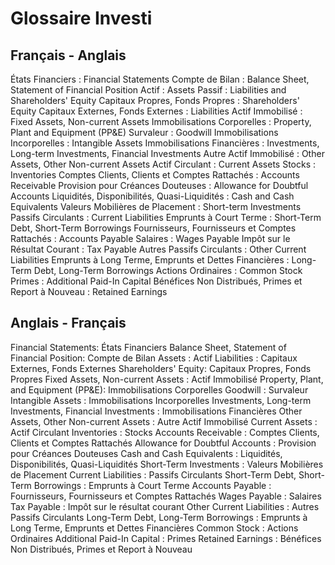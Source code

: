 # Glossaire Investi

## Français - Anglais

États Financiers  : Financial Statements
Compte de Bilan : Balance Sheet, Statement of Financial Position
Actif : Assets
Passif : Liabilities and Shareholders' Equity
Capitaux Propres, Fonds Propres  : Shareholders' Equity
Capitaux Externes, Fonds Externes : Liabilities
Actif Immobilisé : Fixed Assets, Non-current Assets
Immobilisations Corporelles : Property, Plant and Equipment (PP&E)
Survaleur : Goodwill
Immobilisations Incorporelles : Intangible Assets
Immobilisations Financières : Investments, Long-term Investments, Financial Investments
Autre Actif Immobilisé : Other Assets, Other Non-current Assets
Actif Circulant : Current Assets
Stocks : Inventories
Comptes Clients, Clients et Comptes Rattachés : Accounts Receivable
Provision pour Créances Douteuses : Allowance for Doubtful Accounts
Liquidités, Disponibilités, Quasi-Liquidités : Cash and Cash Equivalents
Valeurs Mobilières de Placement : Short-term Investments
Passifs Circulants : Current Liabilities
Emprunts à Court Terme : Short-Term Debt, Short-Term Borrowings
Fournisseurs, Fournisseurs et Comptes Rattachés : Accounts Payable
Salaires : Wages Payable
Impôt sur le Résultat Courant : Tax Payable
Autres Passifs Circulants : Other Current Liabilities
Emprunts à Long Terme, Emprunts et Dettes Financières : Long-Term Debt, Long-Term Borrowings
Actions Ordinaires : Common Stock 
Primes : Additional Paid-In Capital
Bénéfices Non Distribués, Primes et Report à Nouveau : Retained Earnings 


## Anglais - Français

Financial Statements: États Financiers
Balance Sheet, Statement of Financial Position: Compte de Bilan
Assets : Actif
Liabilities : Capitaux Externes, Fonds Externes
Shareholders' Equity: Capitaux Propres, Fonds Propres
Fixed Assets, Non-current Assets : Actif Immobilisé
Property, Plant, and Equipment (PP&E): Immobilisations Corporelles
Goodwill : Survaleur
Intangible Assets : Immobilisations Incorporelles
Investments, Long-term Investments, Financial Investments : Immobilisations Financières
Other Assets, Other Non-current Assets : Autre Actif Immobilisé
Current Assets : Actif Circulant
Inventories : Stocks
Accounts Receivable : Comptes Clients, Clients et Comptes Rattachés
Allowance for Doubtful Accounts : Provision pour Créances Douteuses
Cash and Cash Equivalents : Liquidités, Disponibilités, Quasi-Liquidités
Short-Term Investments : Valeurs Mobilières de Placement
Current Liabilities : Passifs Circulants
Short-Term Debt, Short-Term Borrowings : Emprunts à Court Terme
Accounts Payable : Fournisseurs, Fournisseurs et Comptes Rattachés
Wages Payable : Salaires
Tax Payable : Impôt sur le résultat courant
Other Current Liabilities : Autres Passifs Circulants
Long-Term Debt, Long-Term Borrowings : Emprunts à Long Terme, Emprunts et Dettes Financières
Common Stock  : Actions Ordinaires 
Additional Paid-In Capital : Primes
Retained Earnings : Bénéfices Non Distribués, Primes et Report à Nouveau 
